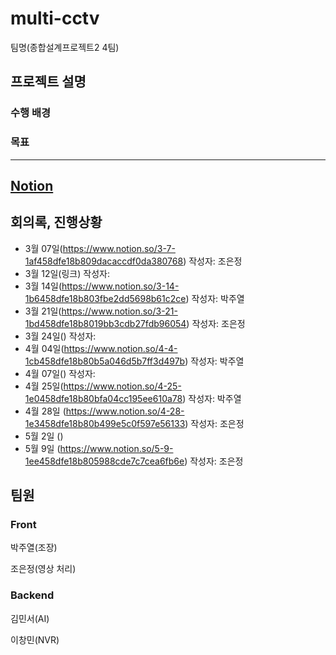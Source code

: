 # multi-cctv
팀명(종합설계프로젝트2 4팀)
## 프로젝트 설명
### 수행 배경

### 목표

-----------
## [Notion](https://www.notion.so/CCTV-1af458dfe18b80b4b78ef1e0ae57aa77)



## 회의록, 진행상황
- 3월 07일(https://www.notion.so/3-7-1af458dfe18b809dacaccdf0da380768) 작성자: 조은정
- 3월 12일(링크) 작성자: 
- 3월 14일(https://www.notion.so/3-14-1b6458dfe18b803fbe2dd5698b61c2ce) 작성자: 박주열
- 3월 21일(https://www.notion.so/3-21-1bd458dfe18b8019bb3cdb27fdb96054) 작성자: 조은정
- 3월 24일() 작성자: 
- 4월 04일(https://www.notion.so/4-4-1cb458dfe18b80b5a046d5b7ff3d497b) 작성자: 박주열
- 4월 07일() 작성자: 
- 4월 25일(https://www.notion.so/4-25-1e0458dfe18b80bfa04cc195ee610a78) 작성자: 박주열
- 4월 28일 (https://www.notion.so/4-28-1e3458dfe18b80b499e5c0f597e56133) 작성자: 조은정
- 5월 2일 ()
- 5월 9일 (https://www.notion.so/5-9-1ee458dfe18b805988cde7c7cea6fb6e) 작성자: 조은정
## 팀원
### Front
박주열(조장)

조은정(영상 처리)

### Backend
김민서(AI)

이창민(NVR)


